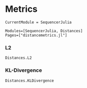 # Metrics

```@meta
CurrentModule = SequencerJulia
```

```@autodocs
Modules=[SequencerJulia, Distances]
Pages=["distancemetrics.jl"]
```

### L2
```@docs
Distances.L2
```

### KL-Divergence
```@docs
Distances.KLDivergence
```
